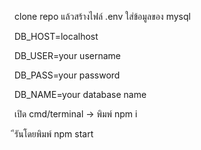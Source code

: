 clone repo แล้วสร้างไฟล์ .env ใส่ข้อมูลของ mysql 

DB_HOST=localhost

DB_USER=your username

DB_PASS=your password

DB_NAME=your database name

เปิด cmd/terminal -> พิมพ์ npm i

ีรันโดยพิมพ์ npm start